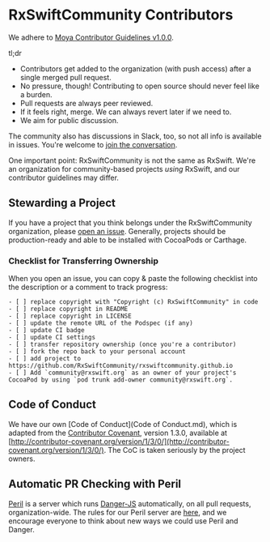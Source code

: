RxSwiftCommunity Contributors
=============================

We adhere to [Moya Contributor Guidelines v1.0.0](https://github.com/Moya/contributors/tree/1.0.0). 

tl;dr

- Contributors get added to the organization (with push access) after a single merged pull request.
- No pressure, though! Contributing to open source should never feel like a burden.
- Pull requests are always peer reviewed.
- If it feels right, merge. We can always revert later if we need to.
- We aim for public discussion.

The community also has discussions in Slack, too, so not all info is available in issues. You're welcome to [join the conversation](https://rxswift.slack.com).

One important point: RxSwiftCommunity is not the same as RxSwift. We're an organization for community-based projects _using_ RxSwift, and our contributor guidelines may differ.

Stewarding a Project
--------------------

If you have a project that you think belongs under the RxSwiftCommunity organization, please [open an issue](https://github.com/RxSwiftCommunity/contributors/issues/new). Generally, projects should be production-ready and able to be installed with CocoaPods or Carthage.

### Checklist for Transferring Ownership

When you open an issue, you can copy & paste the following checklist into the description or a comment to track progress:

```
- [ ] replace copyright with "Copyright (c) RxSwiftCommunity" in code
- [ ] replace copyright in README
- [ ] replace copyright in LICENSE
- [ ] update the remote URL of the Podspec (if any)
- [ ] update CI badge
- [ ] update CI settings
- [ ] transfer repository ownership (once you're a contributor)
- [ ] fork the repo back to your personal account
- [ ] add project to https://github.com/RxSwiftCommunity/rxswiftcommunity.github.io
- [ ] Add `community@rxswift.org` as an owner of your project's CocoaPod by using `pod trunk add-owner community@rxswift.org`.
```

Code of Conduct
---------------

We have our own [Code of Conduct](Code of Conduct.md), which is adapted from the [Contributor Covenant](http://contributor-covenant.org), version 1.3.0, available at [http://contributor-covenant.org/version/1/3/0/](http://contributor-covenant.org/version/1/3/0/). The CoC is taken seriously by the project owners.

Automatic PR Checking with Peril
--------------------------------

[Peril](https://github.com/Danger/Peril) is a server which runs [Danger-JS](http://danger.systems/js/) automatically, on all pull requests, organization-wide. The rules for our Peril server are [here](https://github.com/RxSwiftCommunity/peril#automatic-pr-checking-with-peril), and we encourage everyone to think about new ways we could use Peril and Danger.
